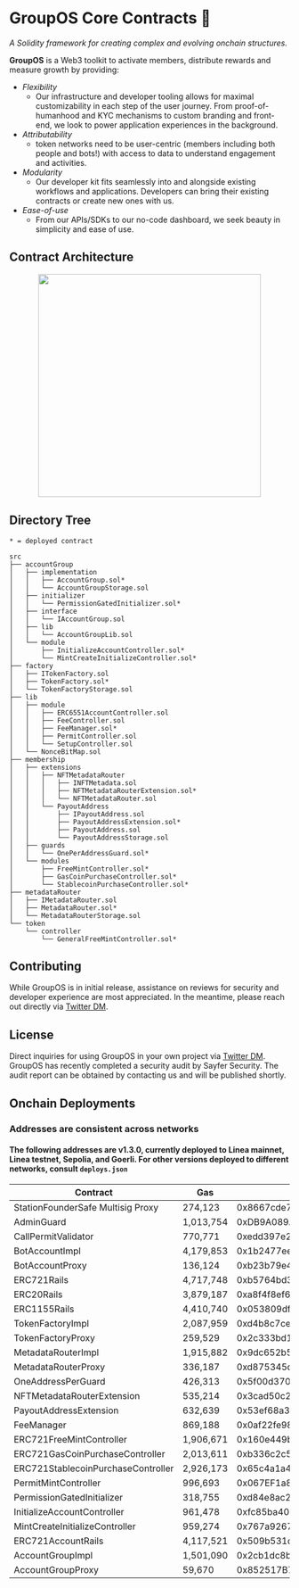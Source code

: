 # GroupOS Core Contracts 🧙

_A Solidity framework for creating complex and evolving onchain structures._

**GroupOS** is a Web3 toolkit to activate members, distribute rewards and measure growth by providing:

  - *Flexibility* 
    - Our infrastructure and developer tooling allows for maximal customizability in each step of the user journey. From proof-of-humanhood and KYC mechanisms to custom branding and front-end, we look to power application experiences in the background.
  - *Attributability* 
    - token networks need to be user-centric (members including both people and bots!) with access to data to understand engagement and activities.
  - *Modularity* 
    - Our developer kit fits seamlessly into and alongside existing workflows and applications. Developers can bring their existing contracts or create new ones with us.
  - *Ease-of-use*
    - From our APIs/SDKs to our no-code dashboard, we seek beauty in simplicity and ease of use.


## Contract Architecture

<div style="text-align:center"><img src="https://github.com/0xStation/tokens-v1/assets/80549215/a68b8a19-4568-45a7-9d32-d5738409081e" width="400" ></div>

## Directory Tree

```
* = deployed contract

src
├── accountGroup
│   ├── implementation
│   │   ├── AccountGroup.sol*
│   │   └── AccountGroupStorage.sol
│   ├── initializer
│   │   └── PermissionGatedInitializer.sol*
│   ├── interface
│   │   └── IAccountGroup.sol
│   ├── lib
│   │   └── AccountGroupLib.sol
│   └── module
│       ├── InitializeAccountController.sol*
│       └── MintCreateInitializeController.sol*
├── factory
│   ├── ITokenFactory.sol
│   ├── TokenFactory.sol*
│   └── TokenFactoryStorage.sol
├── lib
│   ├── module
│   │   ├── ERC6551AccountController.sol
│   │   ├── FeeController.sol
│   │   ├── FeeManager.sol*
│   │   ├── PermitController.sol
│   │   └── SetupController.sol
│   └── NonceBitMap.sol
├── membership
│   ├── extensions
│   │   ├── NFTMetadataRouter
│   │   │   ├── INFTMetadata.sol
│   │   │   ├── NFTMetadataRouterExtension.sol*
│   │   │   └── NFTMetadataRouter.sol
│   │   └── PayoutAddress
│   │       ├── IPayoutAddress.sol
│   │       ├── PayoutAddressExtension.sol*
│   │       ├── PayoutAddress.sol
│   │       └── PayoutAddressStorage.sol
│   ├── guards
│   │   └── OnePerAddressGuard.sol*
│   └── modules
│       ├── FreeMintController.sol*
│       ├── GasCoinPurchaseController.sol*
│       └── StablecoinPurchaseController.sol*
├── metadataRouter
│   ├── IMetadataRouter.sol
│   ├── MetadataRouter.sol*
│   └── MetadataRouterStorage.sol
└── token
    └── controller
        └── GeneralFreeMintController.sol*
```

## Contributing

While GroupOS is in initial release, assistance on reviews for security and developer experience are most appreciated. In the meantime, please reach out directly via [Twitter DM](https://twitter.com/ilikesymmetry).

## License

Direct inquiries for using GroupOS in your own project via [Twitter DM](https://twitter.com/ilikesymmetry). GroupOS has recently completed a security audit by Sayfer Security. The audit report can be obtained by contacting us and will be published shortly.

## Onchain Deployments
### Addresses are consistent across networks
#### The following addresses are v1.3.0, currently deployed to Linea mainnet, Linea testnet, Sepolia, and Goerli. For other versions deployed to different networks, consult `deploys.json`

| Contract | Gas | Address |
| --- | --- | --- |
| StationFounderSafe Multisig Proxy |  274,123 | 0x8667cde7a8De51ea1d0C8E215845E74c04192D09 | 
| AdminGuard | 1,013,754 | 0xDB9A089A20D4b8cDef355ca474323b6C832D9776 | 
| CallPermitValidator | 770,771 | 0xedd397e2947f3c400db6f0b5914fb621838cfb72 | 
| BotAccountImpl | 4,179,853 | 0x1b2477eee03a4aff7a0079dcffafd068a922feb0 | 
| BotAccountProxy | 136,124 | 0xb23b79e466d8736f541354ab72d56f06ed0b7e5d | 
| ERC721Rails | 4,717,748 | 0xb5764bd3ad21a58f723db04aeb97a428c7bdde2a | 
| ERC20Rails | 3,879,187 | 0xa8f4f8ef600dd6ff538426fc206e8a1457d90d95 | 
| ERC1155Rails | 4,410,740 | 0x053809dfdd2443616d324c93e1dfc6a2076f976b |  
| TokenFactoryImpl | 2,087,959 | 0xd4b8c7ceaf8d7fc4b34b157f31be0d8e9e9022af | 
| TokenFactoryProxy | 259,529 | 0x2c333bd1316ce1af9ebf017a595d6f8ab5f6bd1a | 
| MetadataRouterImpl | 1,915,882 | 0x9dc652b502731d9a41fb60bcce9bc33b74619b4c | 
| MetadataRouterProxy | 336,187 | 0xd875345db38a113f3dd8f766f57cbbd2c4c2ab99 | 
| OneAddressPerGuard | 426,313 | 0x5f00d3707f1e4183003e75d3e995b814fb8fabe6 | 
| NFTMetadataRouterExtension | 535,214 | 0x3cad50c2621a4da3a5199370ceb00d6055d29650 | 
| PayoutAddressExtension | 632,639 | 0x53ef68a35f9ae248f28584ab8e724896eb2d41c5 | 
| FeeManager | 869,188 | 0x0af22fe98babe7b3dedc14ba3e0f33e9e63444f3 | 
| ERC721FreeMintController | 1,906,671 | 0x160e449bf97edbf5427717271bbfffd53e3f109d | 
| ERC721GasCoinPurchaseController | 2,013,611 | 0xb336c2c5568b310ec5774cb6c577280c14c4dac2 | 
| ERC721StablecoinPurchaseController | 2,926,173 | 0x65c4a1a4627dff7d66b45b4775e13fe5194fd197 | 
| PermitMintController | 996,693 | 0x067EF1a8E8D79E55B94d9C8096FFb927108A53b3 | 
| PermissionGatedInitializer | 318,755 | 0xd84e8ac29cb1e20e24ab1bafea36c16881d84856 | 
| InitializeAccountController | 961,478 | 0xfc85ba406338303d1a155364fa6dd5ad97c35f2a | 
| MintCreateInitializeController | 959,274 | 0x767a92675a01fbf1a33eb9b4c37e718a66d921cb |
| ERC721AccountRails | 4,117,521 | 0x509b531c8e979c85375370c0ba92ac44173c2d12 | 
| AccountGroupImpl | 1,501,090 | 0x2cb1dc8b63c32f03c6f496207027e1aaf9a47c0c | 
| AccountGroupProxy | 59,670 | 0x852517B7FFed0f98D714DD1787995AfF4d6b1892 | 
